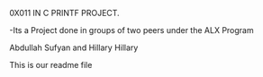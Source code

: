 0X011 IN C PRINTF PROJECT. 

-Its a Project done in groups of two peers under the ALX Program

Abdullah Sufyan and Hillary Hillary

This is our readme file
